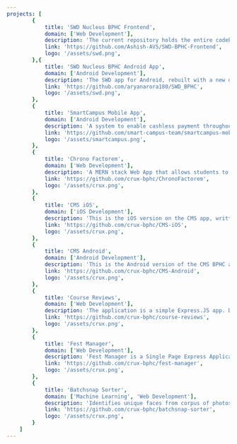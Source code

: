 ```yaml
---
projects: [
		{
			title: 'SWD Nucleus BPHC Frontend',
			domain: ['Web Development'],
			description: 'The current repository holds the entire codebase of frontend of SWD Portal of BITS Pilani,Hyderabad Campus.',
			link: 'https://github.com/Ashish-AVS/SWD-BPHC-Frontend',
			logo: '/assets/swd.png',
		},{
			title: 'SWD Nucleus BPHC Android App',
			domain: ['Android Development'],
			description: 'The SWD app for Android, rebuilt with a new design and using the best practices in Android Development. Built entirely in Koltin.',
			link: 'https://github.com/aryanarora180/SWD_BPHC',
			logo: '/assets/swd.png',
		},
		{
			title: 'SmartCampus Mobile App',
			domain: ['Android Development'],
			description: 'A system to enable cashless payment throughout campus in any case and scenario, be in via mess balance or UPI payments for BPHC.',
			link: 'https://github.com/smart-campus-team/smartcampus-mobile',
			logo: '/assets/smartcampus.png',
		},
		{
			title: 'Chrono Factorem',
			domain: ['Web Development'],
			description: 'A MERN stack Web App that allows students to create draft time tables',
			link: 'https://github.com/crux-bphc/ChronoFactorem',
			logo: '/assets/crux.png',
		},
		{
			title: 'CMS iOS',
			domain: ['iOS Development'],
			description: 'This is the iOS version on the CMS app, written in Swift. The app utilises the API endpoints provided by Moodle from the server hosted on the CMS Website.',
			link: 'https://github.com/crux-bphc/CMS-iOS',
			logo: '/assets/crux.png',
		},
		{
			title: 'CMS Android',
			domain: ['Android Development'],
			description: 'This is the Android version of the CMS BPHC app. The app uses standard Moodle endpoints from the server hosted at the CMS website.',
			link: 'https://github.com/crux-bphc/CMS-Android',
			logo: '/assets/crux.png',
		},
		{
			title: 'Course Reviews',
			domain: ['Web Development'],
			description: 'The application is a simple Express.JS app. Database is SQLite3. Auth is provided by Passport.js. To review and rate courses provided by BPHC.',
			link: 'https://github.com/crux-bphc/course-reviews',
			logo: '/assets/crux.png',
		},
		{
			title: 'Fest Manager',
			domain: ['Web Development'],
			description: 'Fest Manager is a Single Page Express Application that can be used to easily deploy websites for college fests.',
			link: 'https://github.com/crux-bphc/fest-manager',
			logo: '/assets/crux.png',
		},
		{
			title: 'Batchsnap Sorter',
			domain: ['Machine Learning', 'Web Development'],
			description: 'Identifies unique faces from corpus of photos and allows a person to retrieve all images containing their face. Clustering of images is done on server side by using facial feature embeddings, and client facing portal is made in React.js.',
			link: 'https://github.com/crux-bphc/batchsnap-sorter',
			logo: '/assets/crux.png',
		}
	]
---
```

